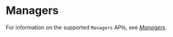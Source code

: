 #  Managers

For information on the supported `Managers` APIs, see *[Managers](https://github.com/ODIM-Project/ODIM/blob/main/docs/README.md#managers)*.